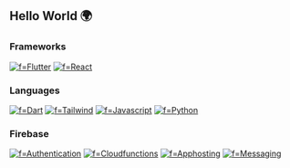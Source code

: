 ## Hello World 🌍

### Frameworks
[![f=Flutter](https://img.shields.io/badge/flutter-FFA9D4?style=for-the-badge&logo=flutter)](https://github.com/fatima2003)
[![f=React](https://img.shields.io/badge/react-FF69B4?style=for-the-badge&logo=react)](https://github.com/fatima2003)

### Languages
[![f=Dart](https://img.shields.io/badge/dart-FFA9D4?style=for-the-badge&logo=dart)](https://github.com/fatima2003)
[![f=Tailwind](https://img.shields.io/badge/tailwindcss-FF69B4?style=for-the-badge&logo=tailwindcss)](https://github.com/fatima2003)
[![f=Javascript](https://img.shields.io/badge/javascript-FFA9D4?style=for-the-badge&logo=javascript)](https://github.com/fatima2003)
[![f=Python](https://img.shields.io/badge/python-FF69B4?style=for-the-badge&logo=python)](https://github.com/fatima2003)

### Firebase
[![f=Authentication](https://img.shields.io/badge/authentication-FFA9D4?style=for-the-badge&logo=firebase)](https://github.com/fatima2003)
[![f=Cloudfunctions](https://img.shields.io/badge/Cloudfunctions-FF69B4?style=for-the-badge&logo=firebase)](https://github.com/fatima2003)
[![f=Apphosting](https://img.shields.io/badge/Apphosting-FFA9D4?style=for-the-badge&logo=firebase)](https://github.com/fatima2003)
[![f=Messaging](https://img.shields.io/badge/Messaging-FF69B4?style=for-the-badge&logo=firebase)](https://github.com/fatima2003)
